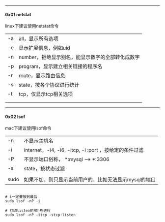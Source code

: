 -----

#### 0x01 netstat

linux下建议使用netstat命令

|      |                                                  |
| ---- | ------------------------------------------------ |
| -a   | all，显示所有选项                                |
| -e   | 显示扩展信息，例如uid                            |
| -n   | number，拒绝显示别名，能显示数字的全部转化成数字 |
| -p   | program，显示建立相关链接的程序名                |
| -r   | route，显示路由信息                              |
| -s   | state，按各个协议进行统计                        |
| -t   | tcp，仅显示tcp相关选项                           |
|      |                                                  |
|      |                                                  |





----

#### 0x02 lsof

mac下建议使用lsof命令



|      |                                                        |
| ---- | ------------------------------------------------------ |
| -n   | 不显示主机名                                           |
| -i   | internet，-i4, -i6, -itcp, -i :port ，按给定的条件过滤 |
| -P   | 不显示端口俗称， *:mysql --> *:3306                    |
| -s   | state，按状态过滤                                      |
|      |                                                        |
| sudo | 如果不加，则只显示当前用户的，比如无法显示mysql的端口  |



```shell

# i一定要放到最后
sudo lsof -nP -i

# 打印listen的那h些进程
sudo lsof -nP -itcp -stcp:listen
```









